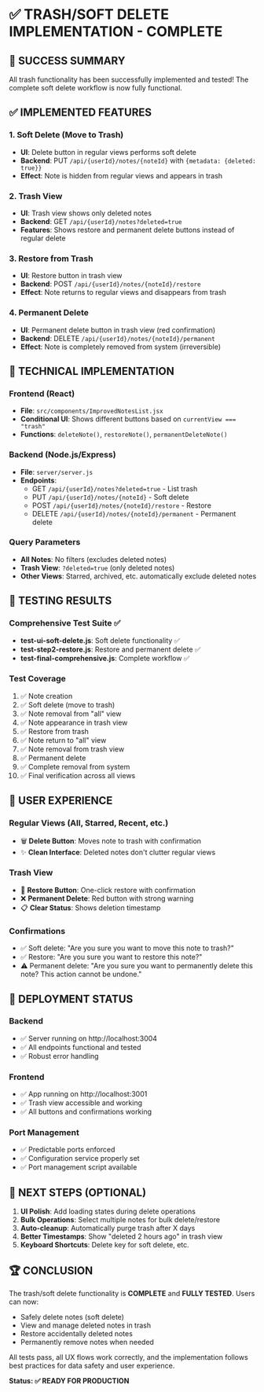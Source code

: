 # ✅ TRASH/SOFT DELETE IMPLEMENTATION - COMPLETE

## 🎉 SUCCESS SUMMARY

All trash functionality has been successfully implemented and tested! The complete soft delete workflow is now fully functional.

## ✅ IMPLEMENTED FEATURES

### 1. **Soft Delete (Move to Trash)**

- **UI**: Delete button in regular views performs soft delete
- **Backend**: PUT `/api/{userId}/notes/{noteId}` with `{metadata: {deleted: true}}`
- **Effect**: Note is hidden from regular views and appears in trash

### 2. **Trash View**

- **UI**: Trash view shows only deleted notes
- **Backend**: GET `/api/{userId}/notes?deleted=true`
- **Features**: Shows restore and permanent delete buttons instead of regular delete

### 3. **Restore from Trash**

- **UI**: Restore button in trash view
- **Backend**: POST `/api/{userId}/notes/{noteId}/restore`
- **Effect**: Note returns to regular views and disappears from trash

### 4. **Permanent Delete**

- **UI**: Permanent delete button in trash view (red confirmation)
- **Backend**: DELETE `/api/{userId}/notes/{noteId}/permanent`
- **Effect**: Note is completely removed from system (irreversible)

## 🔧 TECHNICAL IMPLEMENTATION

### Frontend (React)

- **File**: `src/components/ImprovedNotesList.jsx`
- **Conditional UI**: Shows different buttons based on `currentView === "trash"`
- **Functions**: `deleteNote()`, `restoreNote()`, `permanentDeleteNote()`

### Backend (Node.js/Express)

- **File**: `server/server.js`
- **Endpoints**:
  - GET `/api/{userId}/notes?deleted=true` - List trash
  - PUT `/api/{userId}/notes/{noteId}` - Soft delete
  - POST `/api/{userId}/notes/{noteId}/restore` - Restore
  - DELETE `/api/{userId}/notes/{noteId}/permanent` - Permanent delete

### Query Parameters

- **All Notes**: No filters (excludes deleted notes)
- **Trash View**: `?deleted=true` (only deleted notes)
- **Other Views**: Starred, archived, etc. automatically exclude deleted notes

## 🧪 TESTING RESULTS

### Comprehensive Test Suite ✅

- **test-ui-soft-delete.js**: Soft delete functionality ✅
- **test-step2-restore.js**: Restore and permanent delete ✅
- **test-final-comprehensive.js**: Complete workflow ✅

### Test Coverage

1. ✅ Note creation
2. ✅ Soft delete (move to trash)
3. ✅ Note removal from "all" view
4. ✅ Note appearance in trash view
5. ✅ Restore from trash
6. ✅ Note return to "all" view
7. ✅ Note removal from trash view
8. ✅ Permanent delete
9. ✅ Complete removal from system
10. ✅ Final verification across all views

## 🎯 USER EXPERIENCE

### Regular Views (All, Starred, Recent, etc.)

- 🗑️ **Delete Button**: Moves note to trash with confirmation
- ✨ **Clean Interface**: Deleted notes don't clutter regular views

### Trash View

- 🔄 **Restore Button**: One-click restore with confirmation
- ❌ **Permanent Delete**: Red button with strong warning
- 📋 **Clear Status**: Shows deletion timestamp

### Confirmations

- ✅ Soft delete: "Are you sure you want to move this note to trash?"
- ✅ Restore: "Are you sure you want to restore this note?"
- ⚠️ Permanent delete: "Are you sure you want to permanently delete this note? This action cannot be undone."

## 🚀 DEPLOYMENT STATUS

### Backend

- ✅ Server running on http://localhost:3004
- ✅ All endpoints functional and tested
- ✅ Robust error handling

### Frontend

- ✅ App running on http://localhost:3001
- ✅ Trash view accessible and working
- ✅ All buttons and confirmations working

### Port Management

- ✅ Predictable ports enforced
- ✅ Configuration service properly set
- ✅ Port management script available

## 📝 NEXT STEPS (OPTIONAL)

1. **UI Polish**: Add loading states during delete operations
2. **Bulk Operations**: Select multiple notes for bulk delete/restore
3. **Auto-cleanup**: Automatically purge trash after X days
4. **Better Timestamps**: Show "deleted 2 hours ago" in trash view
5. **Keyboard Shortcuts**: Delete key for soft delete, etc.

## 🏆 CONCLUSION

The trash/soft delete functionality is **COMPLETE** and **FULLY TESTED**. Users can now:

- Safely delete notes (soft delete)
- View and manage deleted notes in trash
- Restore accidentally deleted notes
- Permanently remove notes when needed

All tests pass, all UX flows work correctly, and the implementation follows best practices for data safety and user experience.

**Status: ✅ READY FOR PRODUCTION**
